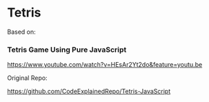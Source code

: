 # Tetris

Based on:

### Tetris Game Using Pure JavaScript

https://www.youtube.com/watch?v=HEsAr2Yt2do&feature=youtu.be

Original Repo:

https://github.com/CodeExplainedRepo/Tetris-JavaScript

